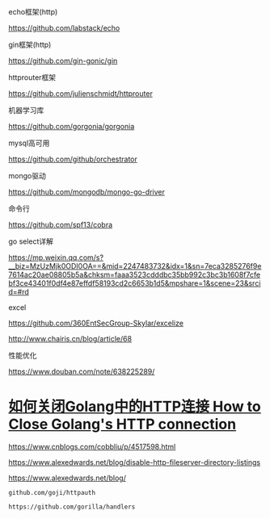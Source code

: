 echo框架(http)

https://github.com/labstack/echo

gin框架(http)

https://github.com/gin-gonic/gin

httprouter框架

https://github.com/julienschmidt/httprouter

机器学习库

https://github.com/gorgonia/gorgonia

mysql高可用

https://github.com/github/orchestrator  

mongo驱动

https://github.com/mongodb/mongo-go-driver

命令行

https://github.com/spf13/cobra

go select详解

<https://mp.weixin.qq.com/s?__biz=MzUzMjk0ODI0OA==&mid=2247483732&idx=1&sn=7eca3285276f9e7614ac20ae08805b5a&chksm=faaa3523cdddbc35bb992c3bc3b1608f7cfebf3ce43401f0df4e87effdf58193cd2c6653b1d5&mpshare=1&scene=23&srcid=#rd>

excel

<https://github.com/360EntSecGroup-Skylar/excelize>

http://www.chairis.cn/blog/article/68



性能优化

https://www.douban.com/note/638225289/



# [如何关闭Golang中的HTTP连接 How to Close Golang's HTTP connection](https://www.cnblogs.com/cobbliu/p/4517598.html)

https://www.cnblogs.com/cobbliu/p/4517598.html

https://www.alexedwards.net/blog/disable-http-fileserver-directory-listings



https://www.alexedwards.net/blog/



```
github.com/goji/httpauth

https://github.com/gorilla/handlers
```